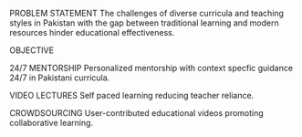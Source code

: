 PROBLEM STATEMENT
The challenges of diverse curricula and teaching styles in Pakistan with the gap between traditional learning and modern resources hinder educational effectiveness.

OBJECTIVE

24/7 MENTORSHIP 
Personalized mentorship with context specfic guidance 24/7 in Pakistani curricula.

VIDEO LECTURES
Self paced learning reducing teacher reliance.

CROWDSOURCING
User-contributed educational videos promoting collaborative learning.

